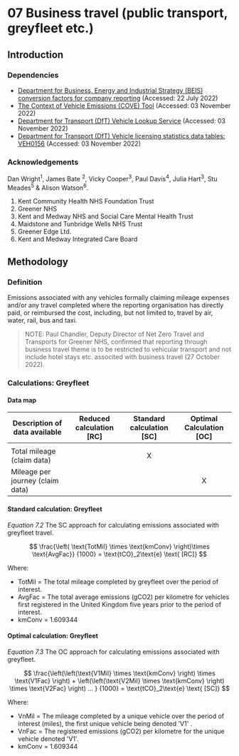 # 07 Business travel (public transport, greyfleet etc.)

## Introduction

### Dependencies

* [Department for Business, Energy and Industrial Strategy (BEIS) conversion factors for company reporting](https://www.gov.uk/government/collections/government-conversion-factors-for-company-reporting) (Accessed: 22 July 2022)
* [The Context of Vehicle Emissions (COVE) Tool](https://danwrisar.github.io/COVE-Tool/) (Accessed: 03 November 2022)
* [Department for Transport (DfT) Vehicle Lookup Service](https://vehicleenquiry.service.gov.uk/) (Accessed: 03 November 2022)
* [Department for Transport (DfT) Vehicle licensing statistics data tables: VEH0156](https://www.gov.uk/government/statistical-data-sets/vehicle-licensing-statistics-data-tables#all-vehicles) (Accessed: 03 November 2022)

### Acknowledgements

Dan Wright<sup>1</sup>, James Bate <sup>2</sup>, Vicky Cooper<sup>3</sup>, Paul Davis<sup>4</sup>, Julia Hart<sup>3</sup>, Stu Meades<sup>5</sup> & Alison Watson<sup>6</sup>.

1. Kent Community Health NHS Foundation Trust
2. Greener NHS
3. Kent and Medway NHS and Social Care Mental Health Trust 
4. Maidstone and Tunbridge Wells NHS Trust
5. Greener Edge Ltd.
6. Kent and Medway Integrated Care Board

## Methodology

### Definition

Emissions associated with any vehicles formally claiming mileage expenses and/or any travel completed where the reporting organisation has directly paid, or reimbursed the cost, including, but not limited to, travel by air, water, rail, bus and taxi.

> NOTE: Paul Chandler, Deputy Director of Net Zero Travel and Transports for Greener NHS, confirmed that reporting through business travel theme is to be restricted to vehicular transport and not include hotel stays etc. associted with business travel (27 October 2022).

### Calculations: Greyfleet

#### Data map

| Description of data available  | Reduced calculation [RC]  | Standard calculation [SC] | Optimal Calculation [OC] |
| ------------------------------ |:---:| :---:| :---:|
| |  |  |  |
| Total mileage (claim data) |  | X |  |
| Mileage per journey (claim data) |  |  | X |

#### Standard calculation: Greyfleet

*Equation 7.2* The SC approach for calculating emissions associated with greyfleet travel.

$$
\frac{\left( \text{TotMil} \times \text{kmConv} \right)\times \text{AvgFac}}
{1000} = \text{tCO}_2\text{e} \text{ [RC]}
$$

Where:
* TotMil = The total mileage completed by greyfleet over the period of interest.
* AvgFac = The total average emissions (gCO2) per kilometre for vehicles first registered in the United Kingdom five years prior to the period of interest.
* kmConv = 1.609344

#### Optimal calculation: Greyfleet

*Equation 7.3* The OC approach for calculating emissions associated with greyfleet.

$$
\frac{\left(\left(\text{V1Mil} \times \text{kmConv} \right) \times \text{V1Fac} \right) + \left(\left(\text{V2Mil} \times \text{kmConv} \right) \times \text{V2Fac} \right) ... }
{1000} = \text{tCO}_2\text{e} \text{ [SC]}
$$

Where: 

* V*n*Mil = The mileage completed by a unique vehicle over the period of interest (miles), the first unique vehicle being denoted 'V1' .
* V*n*Fac = The registered emissions (gCO2) per kilometre for the unique vehicle denoted 'V1'.
* kmConv = 1.609344